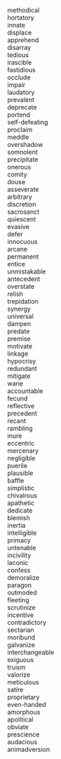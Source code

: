 methodical  
hortatory  
innate  
displace  
apprehend  
disarray  
tedious  
irascible  
fastidious  
occlude  
impair  
laudatory  
prevalent  
deprecate  
portend  
self-defeating  
proclaim  
meddle  
overshadow  
somnolent  
precipitate  
onerous  
comity  
douse  
asseverate  
arbitrary  
discretion  
sacrosanct  
quiescent  
evasive  
defer  
innocuous  
arcane  
permanent  
entice  
unmistakable  
antecedent  
overstate  
relish  
trepidation  
synergy  
universal  
dampen  
predate  
premise  
motivate  
linkage  
hypocrisy  
redundant  
mitigate  
wane  
accountable  
fecund  
reflective  
precedent  
recant  
rambling  
inure  
eccentric  
mercenary  
negligible  
puerile  
plausible  
baffle  
simplistic  
chivalrous  
apathetic  
dedicate  
blemish  
inertia  
intelligible  
primacy  
untenable  
incivility  
laconic  
confess  
demoralize  
paragon  
outmoded  
fleeting  
scrutinize  
incentive  
contradictory  
sectarian  
moribund  
galvanize  
interchangeable  
exiguous  
truism  
valorize  
meticulous  
satire  
proprietary  
even-handed  
amorphous  
apolitical  
obviate  
prescience  
audacious  
animadversion  
